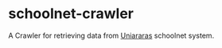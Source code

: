 schoolnet-crawler
================

A Crawler for retrieving data from [Uniararas](http://uniararas.br) schoolnet system.
